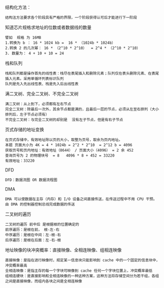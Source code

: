 结构化方法：

```
结构法方法要求各个阶段具有严格的界限，一个阶段获得认可后才能进行下一阶段
```

知道芯片规格求地址的位数或者数据线的数量

```
譬如  规格 为 16MB 
1.转换为 b ： 16 * 1024 kb =  16 * （1024b * 1024b） 
2.转换 2 的几次幂： 16 * （2^10 * 2^10）  = 2^4 * （2^10 * 2^10）
3. 数量为： 4 + 10 + 10 = 24
```

栈和队列

```
栈和队列都是操作首先的线性表：栈尽在表尾插入和删除元素；队列仅在表头删除元素、在表尾插入元素。采用单循环列表标识队列
队列是先入先出线性表、栈是先入后出线性表

```

满二叉树、完全二叉树、不完全二叉树

```
满二叉树：从上到下，必须都有左右节点
完全二叉树：除最后一次外，其余节点都是满的，且最后一层的节点，必须从左至右排列（大小排列后，左子节点必须有）
不完全二叉树：与完全二叉树的却别是  没有左子节点，但是有右子节点
```

页式存储的地址变换

```
在页式存储中，有效地址除以页的大小，取整为页号，取余为页内地址。
本题 页面大小为 4K = 4 * 1024b = 2^2 * 2^10  = 2^12 b = 4096 
获取页号和页内地址：有效地址（8644） / 页面大小（4096） = 2 余 452 
查询页号为 2 的物理块号  = 8   4096 * 8 + 452 = 33220 
有效地址：33220

```

DFD

```
DFD：数据流图 OR 数据流程图 
```

DMA

```
DMA 可以使数据在主存（内存）和 I/O 设备之间直接传送，在传送过程中不用 CPU 干预。由 DMA 的控制器控制总线完成数据的传送
```



二叉树的遍历

```
二叉树的遍历 前中后 是根据根的位置确定的
前序遍历：是根在前， 根-左-右
中序遍历：是根在中间：左-根-右
后序遍历：是根在后面：左-右-根
```



地址映像的块冲突概率：直接映像、全相连映像、组相连映像

```
直接映像：是指在进行映像时，规定某一信息块只能影响到 cache 中的一个固定的信息块中，冲突概率最高
全相连映像：是指主存的每一个字块可映像到 cache 任何一个字块位置上，冲突概率最低
组相连硬块：是直接影响和全相连映像的一种这种方案，这种方法将存储空间分为若干组，各组之间是直接映像，而组内各块之间是全相连映像
```

